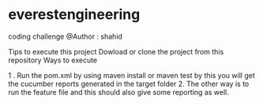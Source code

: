# everestengineering
coding challenge
@Author : shahid


Tips to execute this project 
Dowload or clone the project from this repository
Ways to execute 


1 . Run the pom.xml by using maven install or maven test by this you will get the cucumber reports generated in the target folder
2. The other way is to run the feature file and this should also give some reporting as well.
